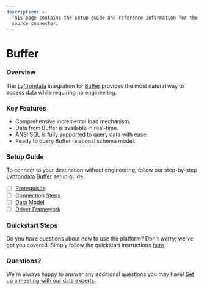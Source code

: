 ```yaml
---
description: >-
  This page contains the setup guide and reference information for the Buffer
  source connector.
---
```


# Buffer

### Overview

The [Lyftrondata](https://www.lyftrondata.com/) integration for [Buffer](None/) provides the most natural way to access data while requiring no engineering.

### Key Features

* Comprehensive incremental load mechanism.
* Data from Buffer is available in real-time.
* ANSI SQL is fully supported to query data with ease.
* Ready to query Buffer relational schema model.

### Setup Guide

To connect to your destination without engineering, follow our step-by-step [Lyftrondata](https://www.lyftrondata.com/) [Buffer](None/) setup guide.

* [ ] [Prerequisite](prerequisite.md)
* [ ] [Connection Steps](connection-steps.md)
* [ ] [Data Model](data-model/erd.md)
* [ ] [Driver Framework](driver-framework/)

### Quickstart Steps

Do you have questions about how to use the platform? Don't worry; we've got you covered. Simply follow the quickstart instructions [here](../../).

### Questions? <a href="#questions" id="questions"></a>

We're always happy to answer any additional questions you may have! [Set up a meeting with our data experts.](https://www.lyftrondata.com/book-a-meeting/)
